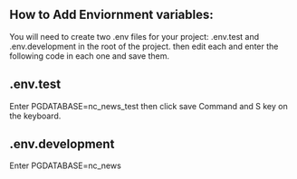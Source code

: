 How to Add Enviornment variables:
---------------------------------

You will need to create two .env files for your project: .env.test and .env.development in the root of the project.
then edit each and enter the following code in each one and save them.

.env.test 
---------
Enter PGDATABASE=nc_news_test then click save Command and S key on the keyboard.

.env.development
----------------

Enter PGDATABASE=nc_news
